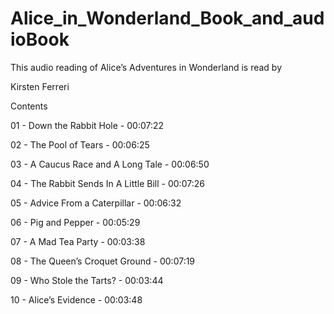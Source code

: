 # Alice_in_Wonderland_Book_and_audioBook

This audio reading of Alice’s Adventures in Wonderland is read by

Kirsten Ferreri

Contents

01 - Down the Rabbit Hole - 00:07:22

02 - The Pool of Tears - 00:06:25

03 - A Caucus Race and A Long Tale - 00:06:50

04 - The Rabbit Sends In A Little Bill - 00:07:26

05 - Advice From a Caterpillar - 00:06:32

06 - Pig and Pepper - 00:05:29

07 - A Mad Tea Party - 00:03:38

08 - The Queen’s Croquet Ground - 00:07:19

09 - Who Stole the Tarts? - 00:03:44

10 - Alice’s Evidence - 00:03:48
